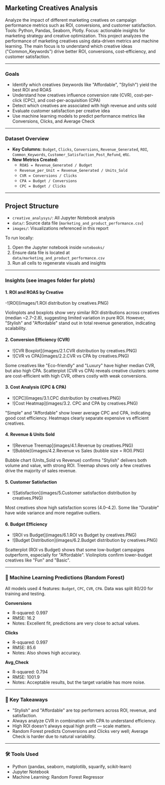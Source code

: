 ## Marketing Creatives Analysis

Analyze the impact of different marketing creatives on campaign performance metrics such as ROI, conversions, and customer satisfaction.
Tools: Python, Pandas, Seaborn, Plotly.
Focus: actionable insights for marketing strategy and creative optimization.
This project analyzes the performance of marketing creatives using data-driven metrics and machine learning. The main focus is to understand which creative ideas ("Common_Keywords") drive better ROI, conversions, cost-efficiency, and customer satisfaction.

---

### Goals

- Identify which creatives (keywords like "Affordable", "Stylish") yield the best ROI and ROAS
- Understand how creatives influence conversion rate (CVR), cost-per-click (CPC), and cost-per-acquisition (CPA)
- Detect which creatives are associated with high revenue and units sold
- Evaluate customer satisfaction per creative idea
- Use machine learning models to predict performance metrics like Conversions, Clicks, and Average Check

---

### Dataset Overview

- **Key Columns:** `Budget`, `Clicks`, `Conversions`, `Revenue_Generated`, `ROI`, `Common_Keywords`, `Customer_Satisfaction_Post_Refund`, etc.
- **New Metrics Created:**
  - `ROAS = Revenue_Generated / Budget`
  - `Revenue_per_Unit = Revenue_Generated / Units_Sold`
  - `CVR = Conversions / Clicks`
  - `CPA = Budget / Conversions`
  - `CPC = Budget / Clicks`

---

## Project Structure
- `creative_analysys/`: All Jupyter Notebook analysis
- `data/`: Source data file (`marketing_and_product_performance.csv`)
- `images/`: Visualizations referenced in this report

To run locally:
1. Open the Jupyter notebook inside `notebooks/`
2. Ensure data file is located at `data/marketing_and_product_performance.csv`
3. Run all cells to regenerate visuals and insights

---

### Insights (see images folder for plots)

#### 1. ROI and ROAS by Creative
-![ROI](images/1.ROI distribution by creatives.PNG)

Violinplots and boxplots show very similar ROI distributions across creatives (median ~2.7–2.8), suggesting limited variation in pure ROI.
However, "Stylish" and "Affordable" stand out in total revenue generation, indicating scalability.

#### 2. Conversion Efficiency (CVR)
- ![CVR Boxplot](images/2.1.CVR distribution by creatives.PNG)
- ![CVR vs CPA](images/2.2.CVR vs CPA by creatives.PNG)

Some creatives like "Eco-friendly" and "Luxury" have higher median CVR, but also high CPA.
Scatterplot (CVR vs CPA) reveals creative clusters: some are cost-efficient with high CVR, others costly with weak conversions.

#### 3. Cost Analysis (CPC & CPA)
- ![CPC](images/3.1.CPC distribution by creatives.PNG)
- ![Cost Heatmap](images/3.2. CPC and CPA by creatives.PNG)

"Simple" and "Affordable" show lower average CPC and CPA, indicating good cost efficiency.
Heatmaps clearly separate expensive vs efficient creatives.

#### 4. Revenue & Units Sold
- ![Revenue Treemap](images/4.1.Revenue by creatives.PNG)
- ![Bubble](images/4.2.Revenue vs Sales (bubble size = ROI).PNG)

Bubble chart (Units_Sold vs Revenue) confirms "Stylish" delivers both volume and value, with strong ROI.
Treemap shows only a few creatives drive the majority of sales revenue.

#### 5. Customer Satisfaction
- ![Satisfaction](images/5.Customer satisfaction distribution by creatives.PNG)

Most creatives show high satisfaction scores (4.0–4.2).
Some like "Durable" have wide variance and more negative outliers.

#### 6. Budget Efficiency
- ![ROI vs Budget](images/6.1.ROI vs Budget by creatives.PNG)
- ![Budget Distribution](images/6.2.Budget distribution by creatives.PNG)

Scatterplot (ROI vs Budget) shows that some low-budget campaigns outperform, especially for "Affordable".
Violinplots confirm lower-budget creatives like "Fun" and "Basic".

---

### 🤖 Machine Learning Predictions (Random Forest)
All models used 4 features: `Budget`, `CPC`, `CVR`, `CPA`. Data was split 80/20 for training and testing.

**Conversions**
- R-squared: 0.997
- RMSE: 16.2
- Notes: Excellent fit, predictions are very close to actual values.

**Clicks**
- R-squared: 0.997
- RMSE: 85.6
- Notes: Also shows high accuracy.

**Avg_Check**
- R-squared: 0.794
- RMSE: 1001.9
- Notes: Acceptable results, but the target variable has more noise.

---

### 📌 Key Takeaways

- "Stylish" and "Affordable" are top performers across ROI, revenue, and satisfaction.
- Always analyze CVR in combination with CPA to understand efficiency.
- High ROI doesn't always equal high profit — scale matters.
- Random Forest predicts Conversions and Clicks very well; Average Check is harder due to natural variability.

---

### 🛠️ Tools Used

- Python (pandas, seaborn, matplotlib, squarify, scikit-learn)
- Jupyter Notebook
- Machine Learning: Random Forest Regressor
